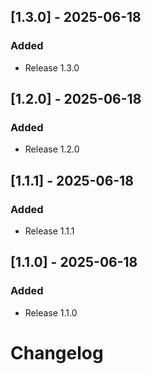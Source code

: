## [1.3.0] - 2025-06-18

### Added
- Release 1.3.0

## [1.2.0] - 2025-06-18

### Added
- Release 1.2.0

## [1.1.1] - 2025-06-18

### Added
- Release 1.1.1

## [1.1.0] - 2025-06-18

### Added
- Release 1.1.0

# Changelog

